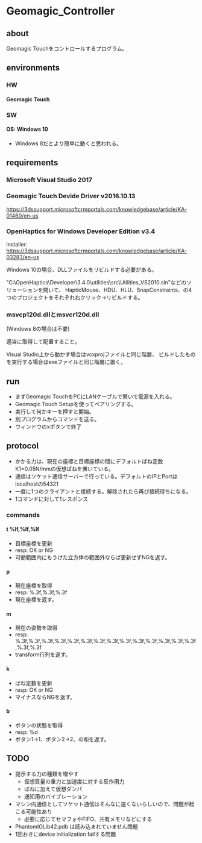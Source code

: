 # Geomagic_Controller
## about
Geomagic Touchをコントロールするプログラム。
## environments
### HW
#### Geomagic Touch
### SW
#### OS: Windows 10
* Windows 8だとより簡単に動くと思われる。
## requirements
### Microsoft Visual Studio 2017
### Geomagic Touch Devide Driver v2016.10.13
https://3dssupport.microsoftcrmportals.com/knowledgebase/article/KA-01460/en-us
### OpenHaptics for Windows Developer Edition v3.4
installer: https://3dssupport.microsoftcrmportals.com/knowledgebase/article/KA-03283/en-us

Windows 10の場合、DLLファイルをリビルドする必要がある。

"C:\OpenHaptics\Developer\3.4.0\utilities\src\Utilities_VS2010.sln"などのソリューションを開いて、
HapticMouse、HDU、HLU、SnapConstraints、の4つのプロジェクトをそれぞれ右クリック→リビルドする。
### msvcp120d.dllとmsvcr120d.dll
(Windows 8の場合は不要)

適当に取得して配置すること。

Visual Studio上から動かす場合はvcxprojファイルと同じ階層、
ビルドしたものを実行する場合はexeファイルと同じ階層に置く。
## run
* まずGeomagic TouchをPCにLANケーブルで繋いで電源を入れる。
* Geomagic Touch Setupを使ってペアリングする。
* 実行して何かキーを押すと開始。
* 別プログラムからコマンドを送る。
* ウィンドウのxボタンで終了
## protocol
* かかる力は、現在の座標と目標座標の間にデフォルトばね定数K1=0.05N/mmの仮想ばねを置いている。
* 通信はソケット通信サーバーで行っている。デフォルトのIPとPortはlocalhostの54321
* 一度に1つのクライアントと接続する。解除されたら再び接続待ちになる。
* 1コマンドに対して1レスポンス
### commands
#### t %lf,%lf,%lf
* 目標座標を更新
* resp: OK or NG
* 可動範囲内にもうけた立方体の範囲外ならば更新せずNGを返す。
#### p
* 現在座標を取得
* resp: %.3f,%.3f,%.3f
* 現在座標を返す。
#### m
* 現在の姿勢を取得
* resp: %.3f,%.3f,%.3f,%.3f,%.3f,%.3f,%.3f,%.3f,%.3f,%.3f,%.3f,%.3f,%.3f,%.3f,%.3f,%.3f
* transform行列を返す。
#### k
* ばね定数を更新
* resp: OK or NG
* マイナスならNGを返す。
#### b
* ボタンの状態を取得
* resp: %d
* ボタン1→1、ボタン2→2、の和を返す。
## TODO
* 提示する力の種類を増やす
  * 仮想質量の重力と加速度に対する反作用力
  * ばねに加えて仮想ダンパ
  * 通知用のバイブレーション
* マシン内通信としてソケット通信はそんなに速くないらしいので、問題が起こる可能性あり
  * 必要に応じてセマフォやFIFO、共有メモリなどにする
* PhantomIOLib42.pdb は読み込まれていません問題
* 1回おきにdevice initialization failする問題

